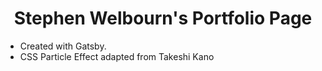 <h1 align="center">
  Stephen Welbourn's Portfolio Page
</h1>

<ul>
  <li>Created with Gatsby.</li>
  <li>CSS Particle Effect adapted from Takeshi Kano</li>
</ul>
